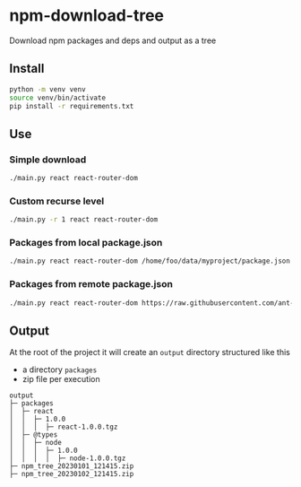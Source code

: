 # npm-download-tree
Download npm packages and deps and output as a tree 

## Install

```bash
python -m venv venv
source venv/bin/activate
pip install -r requirements.txt
```

## Use

### Simple download

```bash
./main.py react react-router-dom
```

### Custom recurse level
```bash
./main.py -r 1 react react-router-dom
```

### Packages from local package.json
```bash
./main.py react react-router-dom /home/foo/data/myproject/package.json
```

### Packages from remote package.json
```bash
./main.py react react-router-dom https://raw.githubusercontent.com/ant-design/ant-design/master/package.json
```

## Output

At the root of the project it will create an `output` directory structured like this

- a directory `packages`
- zip file per execution

```text
output
├─ packages
│  ├─ react
│  │  ├─ 1.0.0
│  │  │  ├─ react-1.0.0.tgz
│  ├─ @types
│  │  ├─ node
│  │  │  ├─ 1.0.0
│  │  │  │  ├─ node-1.0.0.tgz
├─ npm_tree_20230101_121415.zip
├─ npm_tree_20230102_121415.zip
```